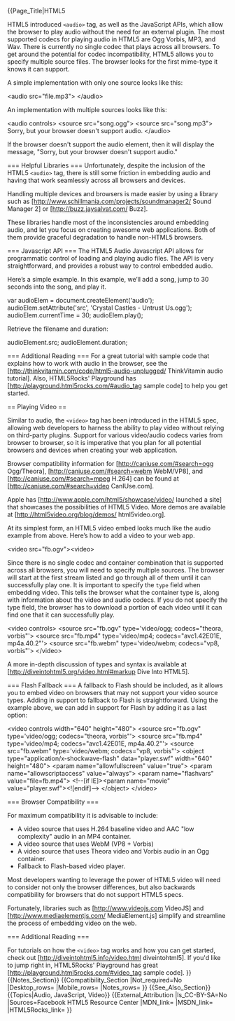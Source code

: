 {{Page_Title|HTML5 <audio> and <video>}}
{{Flags}}
{{Byline}}
{{Summary_Section|HTML5 has improved embedding of audio and video by providing native support for many different file types. In this guide, we'll cover the various ways to embed audio and video, including browser compatibility and frameworks to streamline cross-browser compatibility.}}
{{Tutorial
|Content=== Playing Audio ==

HTML5 introduced <code>&lt;audio&gt;</code> tag, as well as the JavaScript APIs, which allow the browser to play audio without the need for an external plugin. The most supported codecs for playing audio in HTML5 are Ogg Vorbis, MP3, and Wav. There is currently no single codec that plays across all browsers. To get around the potential for codec incompatibility, HTML5 allows you to specify multiple source files. The browser looks for the first mime-type it knows it can support.

A simple implementation with only one source looks like this: 

 &lt;audio src="file.mp3"&gt; &lt;/audio&gt;

An implementation with multiple sources looks like this: 

 &lt;audio controls&gt;
     &lt;source src="song.ogg"&gt;
     &lt;source src="song.mp3"&gt;
     Sorry, but your browser doesn't support audio.
 &lt;/audio&gt;

If the browser doesn't support the audio element, then it will display the message, "Sorry, but your browser doesn't support audio."

=== Helpful Libraries ===
Unfortunately, despite the inclusion of the HTML5 <code>&lt;audio&gt;</code> tag, there is still some friction in embedding audio and having that work seamlessly across all browsers and devices. 

Handling multiple devices and browsers is made easier by using a library such as [http://www.schillmania.com/projects/soundmanager2/ Sound Manager 2] or [http://buzz.jaysalvat.com/ Buzz]. 

These libraries handle most of the inconsistencies around embedding audio, and let you focus on creating awesome web applications. Both of them provide graceful degradation to handle non-HTML5 browsers.

=== Javascript API ===
The HTML5 Audio Javascript API allows for programmatic control of loading and playing audio files. The API is very straightforward, and provides a robust way to control embedded audio. 

Here’s a simple example.  In this example, we’ll add a song, jump to 30 seconds into the song, and play it.

 var audioElem = document.createElement('audio');
 audioElem.setAttribute('src', 'Crystal Castles - Untrust Us.ogg');
 audioElem.currentTime = 30;
 audioElem.play();

Retrieve the filename and duration:

 audioElement.src;
 audioElement.duration;

=== Additional Reading ===
For a great tutorial with sample code that explains how to work with audio in the browser, see the [http://thinkvitamin.com/code/html5-audio-unplugged/ ThinkVitamin audio tutorial].  Also, HTML5Rocks' Playground has [http://playground.html5rocks.com/#audio_tag sample code] to help you get started.

== Playing Video ==

Similar to audio, the <code>&lt;video&gt;</code> tag has been introduced in the HTML5 spec, allowing web developers to harness the ability to play video without relying on third-party plugins. Support for various video/audio codecs varies from browser to browser, so it is imperative that you plan for all potential browsers and devices when creating your web application. 

Browser compatibility information for [http://caniuse.com/#search=ogg Ogg/Theora], [http://caniuse.com/#search=webm WebM/VP8], and [http://caniuse.com/#search=mpeg H.264] can be found at [http://caniuse.com/#search=video CanIUse.com]. 

Apple has [http://www.apple.com/html5/showcase/video/ launched a site] that showcases the possibilities of HTML5 Video. More demos are available at [http://html5video.org/blog/demos/ html5video.org]. 

At its simplest form, an HTML5 video embed looks much like the audio example from above.  Here’s how to add a video to your web app.

 &lt;video src="fb.ogv"&gt;&lt;video&gt;

Since there is no single codec and container combination that is supported across all browsers, you will need to specify multiple sources. The browser will start at the first stream listed and go through all of them until it can successfully play one. It is important to specify the <code>type</code> field when embedding video. This tells the browser what the container type is, along with information about the video and audio codecs. If you do not specify the type field, the browser has to download a portion of each video until it can find one that it can successfully play.

 &lt;video controls>
   &lt;source src="fb.ogv" type='video/ogg; codecs="theora, vorbis"'>
   &lt;source src="fb.mp4" type='video/mp4; codecs="avc1.42E01E, mp4a.40.2"'>
   &lt;source src="fb.webm" type='video/webm; codecs="vp8, vorbis"'>
 &lt;/video>

A more in-depth discussion of types and syntax is available at [http://diveintohtml5.org/video.html#markup Dive Into HTML5].

=== Flash Fallback ===
A fallback to Flash should be included, as it allows you to embed video on browsers that may not support your video source types. Adding in support to fallback to Flash is straightforward. Using the example above, we can add in support for Flash by adding it as a last option:

 &lt;video controls width="640" height="480">
   &lt;source src="fb.ogv" type='video/ogg; codecs="theora, vorbis"'>
   &lt;source src="fb.mp4" type='video/mp4; codecs="avc1.42E01E, mp4a.40.2"'>
   &lt;source src="fb.webm" type='video/webm; codecs="vp8, vorbis"'>
   &lt;object type="application/x-shockwave-flash" data="player.swf" width="640" height="480">
     &lt;param name="allowfullscreen" value="true">
     &lt;param name="allowscriptaccess" value="always">
     &lt;param name="flashvars" value="file=fb.mp4">
     &lt;!--[if IE]>&lt;param name="movie" value="player.swf">&lt;![endif]-->
   &lt;/object>
 &lt;/video>

=== Browser Compatibility ===

For maximum compatibility it is advisable to include:

* A video source that uses H.264 baseline video and AAC "low complexity" audio in an MP4 container.
* A video source that uses WebM (VP8 + Vorbis)
* A video source that uses Theora video and Vorbis audio in an Ogg container.
* Fallback to Flash-based video player.

Most developers wanting to leverage the power of HTML5 video will need to consider not only the browser differences, but also backwards compatibility for browsers that do not support HTML5 specs. 

Fortunately, libraries such as [http://www.videojs.com VideoJS] and [http://www.mediaelementjs.com/ MediaElement.js] simplify and streamline the process of embedding video on the web.

=== Additional Reading ===

For tutorials on how the <code>&lt;video&gt;</code> tag works and how you can get started, check out [http://diveintohtml5.info/video.html diveintohtml5].
If you'd like to jump right in, HTML5Rocks' Playground has great [http://playground.html5rocks.com/#video_tag sample code].
}}
{{Notes_Section}}
{{Compatibility_Section
|Not_required=No
|Desktop_rows=
|Mobile_rows=
|Notes_rows=
}}
{{See_Also_Section}}
{{Topics|Audio, JavaScript, Video}}
{{External_Attribution
|Is_CC-BY-SA=No
|Sources=Facebook HTML5 Resource Center
|MDN_link=
|MSDN_link=
|HTML5Rocks_link=
}}